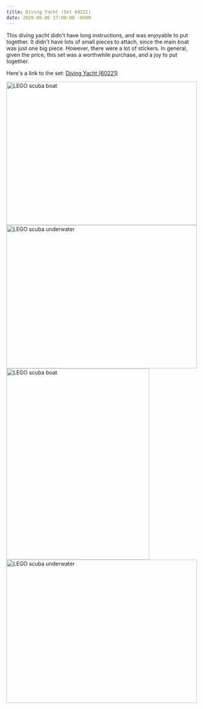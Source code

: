 ```yaml
---
title: Diving Yacht (Set 60221)
date: 2020-06-06 17:00:00 -0500
---
```


This diving yacht didn't have long instructions, and was enjoyable to put together. It didn't have lots of small pieces to attach, since the main boat was just one big piece. However, there were a lot of stickers. In general, given the price, this set was a worthwhile purchase, and a joy to put together.

Here's a link to the set: [Diving Yacht (60221)](https://www.lego.com/en-us/product/diving-yacht-60221)

<div class="text-center">
  <a data-flickr-embed="true" href="https://www.flickr.com/photos/184539266@N08/49977811291/in/album-72157714494860177/" title="LEGO scuba boat"><img class="my-image" src="https://live.staticflickr.com/65535/49977811291_21ef030e3c.jpg" width="500" height="375" alt="LEGO scuba boat"></a>
  <a data-flickr-embed="true" href="https://www.flickr.com/photos/184539266@N08/49978073062/in/album-72157714494860177/" title="LEGO scuba underwater"><img class="my-image" src="https://live.staticflickr.com/65535/49978073062_08d5432e19.jpg" width="500" height="375" alt="LEGO scuba underwater"></a>
  <a data-flickr-embed="true" href="https://www.flickr.com/photos/184539266@N08/49977291103/in/album-72157714494860177/" title="LEGO scuba boat"><img class="my-image" src="https://live.staticflickr.com/65535/49977291103_5040b012ef.jpg" width="375" height="500" alt="LEGO scuba boat"></a>
  <a data-flickr-embed="true" href="https://www.flickr.com/photos/184539266@N08/49978072787/in/album-72157714494860177/" title="LEGO scuba underwater"><img class="my-image" src="https://live.staticflickr.com/65535/49978072787_10ec6088a4.jpg" width="500" height="375" alt="LEGO scuba underwater"></a>
</div>
